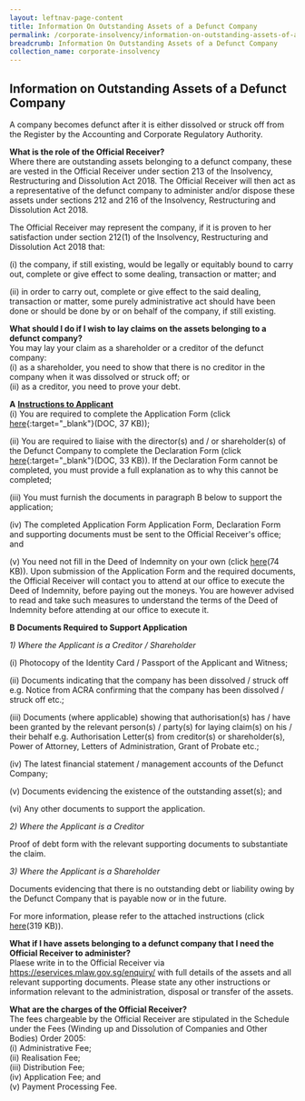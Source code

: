```yaml
---
layout: leftnav-page-content
title: Information On Outstanding Assets of a Defunct Company
permalink: /corporate-insolvency/information-on-outstanding-assets-of-a-defunct-company/
breadcrumb: Information On Outstanding Assets of a Defunct Company
collection_name: corporate-insolvency
---
```


Information on Outstanding Assets of a Defunct Company
---

A company becomes defunct after it is either dissolved or struck off from the Register by the Accounting and Corporate Regulatory Authority.

**What is the role of the Official Receiver?**<br>
Where there are outstanding assets belonging to a defunct company, these are vested in the Official Receiver under section 213 of the Insolvency, Restructuring and Dissolution Act 2018. The Official Receiver will then act as a representative of the defunct company to administer and/or dispose these assets under sections 212 and 216 of the Insolvency, Restructuring and Dissolution Act 2018.

The Official Receiver may represent the company, if it is proven to her satisfaction under section 212(1) of the Insolvency, Restructuring and Dissolution Act 2018 that:

(i) the company, if still existing, would be legally or equitably bound to carry out, complete or give effect to some  dealing, transaction or matter; and

(ii) in order to carry out, complete or give effect to the said dealing, transaction or matter, some purely administrative act  should have been done or should be done by or on behalf of the company, if still existing.<br>


**What should I do if I wish to lay claims on the assets belonging to a defunct company?**<br>
You may lay your claim as a shareholder or a creditor of the defunct company:<br>
(i) as a shareholder, you need to show that there is no creditor in the company when it was dissolved or struck off; or<br>
(ii) as a creditor, you need to prove your debt.<br>

**A** <u><b>Instructions to Applicant</b></u><br>
(i) You are required to complete the Application Form (click [here](/files/ApplicationFormtotheOfficialReceivertoLayClaims.docx/){:target="_blank"}(DOC, 37 KB));

(ii) You are required to liaise with the director(s) and / or shareholder(s) of the Defunct Company to complete the Declaration Form (click [here](/files/DeclarationFormtotheOfficialReceivertoLayClaims.docx/){:target="_blank"}(DOC, 33 KB)). If the Declaration Form cannot be completed, you must provide a full explanation as to why this cannot be completed;

(iii) You must furnish the documents in paragraph B below to support the application; 

(iv) The completed Application Form Application Form, Declaration Form and supporting documents must be sent to the Official Receiver's office; and 

(v) You need not fill in the Deed of Indemnity on your own (click [here](/files/IndemnityFormtotheOfficialReceivertoLayClaimsforDFCases.pdf/)(74 KB)). Upon submission of the Application Form and the required documents, the Official Receiver will contact you to attend at our office to execute the Deed of Indemnity, before paying out the moneys. You are however advised to read and take such measures to understand the terms of the Deed of Indemnity before attending at our office to execute it.<br>

**B** <b>Documents Required to Support Application</b><br>

*1) Where the Applicant is a Creditor / Shareholder*<br>

(i) Photocopy of the Identity Card / Passport of the Applicant and Witness;

(ii) Documents indicating that the company has been dissolved / struck off e.g. Notice from ACRA confirming that the company has been dissolved / struck off etc.;

(iii) Documents (where applicable) showing that authorisation(s) has / have been granted by the relevant person(s) / party(s) for laying claim(s) on his / their behalf e.g. Authorisation Letter(s) from creditor(s) or shareholder(s), Power of Attorney, Letters of Administration, Grant of Probate etc.;

(iv) The latest financial statement / management accounts of the Defunct Company;

(v) Documents evidencing the existence of the outstanding asset(s); and

(vi) Any other documents to support the application.<br>

*2) Where the Applicant is a Creditor*<br>

Proof of debt form with the relevant supporting documents to substantiate the claim.<br>

*3) Where the Applicant is a Shareholder*<br>

Documents evidencing that there is no outstanding debt or liability owing by the Defunct Company that is payable now or in the future.

For more information, please refer to the attached instructions (click [here](/files/GuidelinestoLayClaimsforDFCases.pdf/)(319 KB)).<br>

**What if I have assets belonging to a defunct company that I need the Official Receiver to administer?**<br>
Plaese write in to the Official Receiver via https://eservices.mlaw.gov.sg/enquiry/ with full details of the assets and all relevant supporting documents. Please state any other instructions or information relevant to the administration, disposal or transfer of the assets.<br> 

**What are the charges of the Official Receiver?**<br>
The fees chargeable by the Official Receiver are stipulated in the Schedule under the Fees (Winding up and Dissolution of Companies and Other Bodies) Order 2005:<br>
(i) Administrative Fee;<br>
(ii) Realisation Fee;<br>
(iii) Distribution Fee;<br>
(iv) Application Fee; and<br>
(v) Payment Processing Fee.
